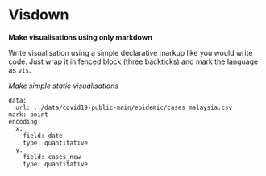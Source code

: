 # Visdown

**Make visualisations using only markdown**

Write visualisation using a simple declarative markup like you would write code. Just wrap it in fenced block (three backticks) and mark the language as `vis`.

*Make simple static visualisations*

```vis
data:
  url: ../data/covid19-public-main/epidemic/cases_malaysia.csv
mark: point
encoding: 
  x: 
    field: date
    type: quantitative
  y: 
    field: cases_new
    type: quantitative
```